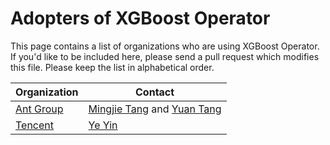 # Adopters of XGBoost Operator

This page contains a list of organizations who are using XGBoost Operator. If you'd like to be included here, please send a pull request which modifies this file. Please keep the list in alphabetical order.

| Organization | Contact |
| ------------ | ------- |
| [Ant Group](https://www.antgroup.com/) | [Mingjie Tang](https://github.com/merlintang) and [Yuan Tang](https://github.com/terrytangyuan) |
| [Tencent](http://tencent.com/en-us/) | [Ye Yin](https://github.com/hustcat) |

